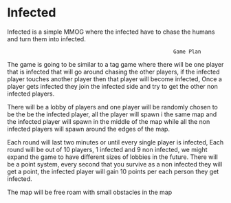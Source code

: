 # Infected

Infected is a simple MMOG where the infected have to chase the humans and turn them into infected.

                                                          Game Plan

The game is going to be similar to a tag game where there will be one player that is infected that will go around chasing the other players, if the infected player touches another player then that player will become infected, Once a player gets infected they join the infected side and try to get the other non infected players. 

There will be a lobby of players and one player will be randomly chosen to be the be the infected player, all the player will spawn i the same map and the infected player will spawn in the middle of the map while all the non infected players will spawn around the edges of the map.

Each round will last two minutes or until every single player is infected,
Each round will be out of 10 players, 1 infected and 9 non infected, we might expand the game to have different sizes of lobbies in the future. There will be a point system, every second that you survive as a non infected they will get a point, the infected player will gain 10 points per each person they get infected.

The map will be free roam with small obstacles in the map


